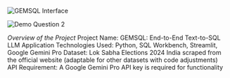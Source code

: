 ![GEMSQL Interface](https://github.com/user-attachments/assets/15bb10bc-3f7a-4120-9cba-5e9e70461b77)

![Demo Question 2](https://github.com/user-attachments/assets/7c3e062e-f557-4dc3-aae3-74c6b9fdd78a)


*Overview of the Project*
Project Name: GEMSQL: End-to-End Text-to-SQL LLM Application
Technologies Used: Python, SQL Workbench, Streamlit, Google Gemini Pro
Dataset: Lok Sabha Elections 2024 India scraped from the official website (adaptable for other datasets with code adjustments)
API Requirement: A Google Gemini Pro API key is required for functionality
